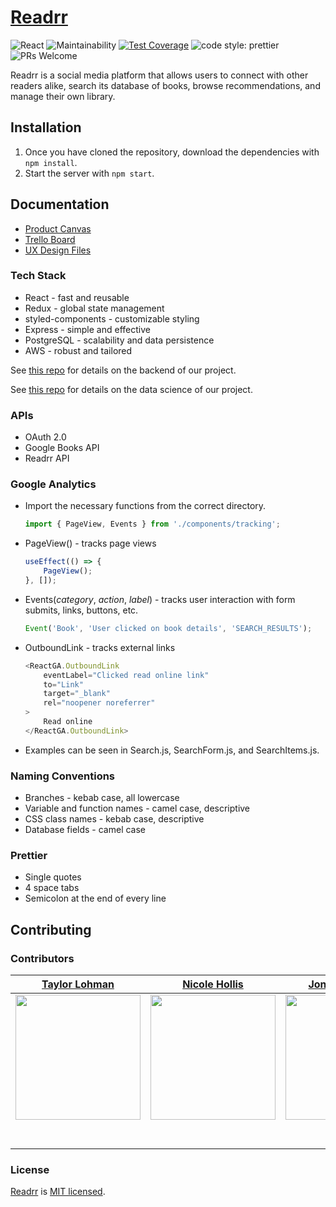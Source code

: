 # [Readrr](https://github.com/Lambda-School-Labs/betterreads-frontend)

![React](https://img.shields.io/badge/react-v16.7.0--alpha.2-blue.svg)
![Maintainability](https://api.codeclimate.com/v1/badges/a99a88d28ad37a79dbf6/maintainability)
[![Test Coverage](https://api.codeclimate.com/v1/badges/b6143502292664c1f0b4/test_coverage)](https://codeclimate.com/github/Lambda-School-Labs/betterreads-fe/test_coverage)
![code style: prettier](https://img.shields.io/badge/code_style-prettier-ff69b4.svg?style=flat)
![PRs Welcome](https://img.shields.io/badge/PRs-welcome-brightgreen.svg?style=flat)

Readrr is a social media platform that allows users to connect with other readers alike, search its database of books, browse recommendations, and manage their own library.

## Installation

1. Once you have cloned the repository, download the dependencies with `npm install`.
2. Start the server with `npm start`.

## Documentation

-   [Product Canvas](https://www.notion.so/Better-Reads-66b5ba5a4c7e4036ab786e10b8c2de4d)
-   [Trello Board](https://trello.com)
-   [UX Design Files](https://figma.com)

### Tech Stack

-   React - fast and reusable
-   Redux - global state management
-   styled-components - customizable styling
-   Express - simple and effective
-   PostgreSQL - scalability and data persistence
-   AWS - robust and tailored

See [this repo](https://github.com/Lambda-School-Labs/betterreads-be) for details on the backend of our project.

See [this repo](https://github.com/Lambda-School-Labs/betterreads-ds) for details on the data science of our project.

### APIs

-   OAuth 2.0
-   Google Books API
-   Readrr API

### Google Analytics

-   Import the necessary functions from the correct directory.
    ```js
    import { PageView, Events } from './components/tracking';
    ```
-   PageView() - tracks page views
    ```js
    useEffect(() => {
    	PageView();
    }, []);
    ```
-   Events(_category_, _action_, _label_) - tracks user interaction with form submits, links, buttons, etc.
    ```js
    Event('Book', 'User clicked on book details', 'SEARCH_RESULTS');
    ```
-   OutboundLink - tracks external links
    ```js
    <ReactGA.OutboundLink
    	eventLabel="Clicked read online link"
    	to="Link"
    	target="_blank"
    	rel="noopener noreferrer"
    >
    	Read online
    </ReactGA.OutboundLink>
    ```
-   Examples can be seen in Search.js, SearchForm.js, and SearchItems.js.

### Naming Conventions

-   Branches - kebab case, all lowercase
-   Variable and function names - camel case, descriptive
-   CSS class names - kebab case, descriptive
-   Database fields - camel case

### Prettier

-   Single quotes
-   4 space tabs
-   Semicolon at the end of every line

## Contributing

### Contributors

|                                     [Taylor Lohman](https://github.com/tclohm)                                      |                                      [Nicole Hollis](http://www.github.com/beautytechy)                                      |                                           [Jonah Aitchison](https://github.com/MarFan)                                           |                                                   [Michael Levick](https://github.com/mdlevick)                                                    |                                     [Miguel Nicolas](https://github.com/miugel)                                      |                                     [Aasa Christian](https://github.com/AasaChristian)                                      |
| :-----------------------------------------------------------------------------------------------------------------: | :--------------------------------------------------------------------------------------------------------------------------: | :------------------------------------------------------------------------------------------------------------------------------: | :------------------------------------------------------------------------------------------------------------------------------------------------: | :------------------------------------------------------------------------------------------------------------------: | :-------------------------------------------------------------------------------------------------------------------------: |
| [<img src="https://avatars3.githubusercontent.com/u/2380963?s=460&v=4" width = "200" />](https://github.com/tclohm) | [<img src="https://avatars3.githubusercontent.com/u/33879592?s=460&v=4" width = "200" />](http://www.github.com/beautytechy) |       [<img src="https://avatars0.githubusercontent.com/u/1047305?s=460&v=4" width = "200" />](https://github.com/MarFan)        |               [<img src="https://avatars1.githubusercontent.com/u/49565144?s=460&v=4" width = "200" />](https://github.com/mdlevick)               | [<img src="https://avatars0.githubusercontent.com/u/32444146?s=460&v=4" width = "200" />](https://github.com/miugel) | [<img src="https://avatars3.githubusercontent.com/u/54903068?s=460&v=4" width = "200" />](https://github.com/AasaChristian) |
|                 [<img src="https://github.com/favicon.ico" width="15"> ](https://github.com/tclohm)                 |                 [<img src="https://github.com/favicon.ico" width="15"> ](http://www.github.com/beautytechy)                  |                       [<img src="https://github.com/favicon.ico" width="15"> ](https://github.com/MarFan)                        |                               [<img src="https://github.com/favicon.ico" width="15"> ](https://github.com/mdlevick)                                |                 [<img src="https://github.com/favicon.ico" width="15"> ](https://github.com/miugel)                  |                 [<img src="https://github.com/favicon.ico" width="15"> ](https://github.com/AasaChristian)                  |
|    [ <img src="https://static.licdn.com/sc/h/al2o9zrvru7aqj8e1x2rzsrca" width="15"> ](https://www.linkedin.com/)    | [ <img src="https://static.licdn.com/sc/h/al2o9zrvru7aqj8e1x2rzsrca" width="15"> ](https://www.linkedin.com/in/beautytechy/) | [ <img src="https://static.licdn.com/sc/h/al2o9zrvru7aqj8e1x2rzsrca" width="15"> ](https://www.linkedin.com/in/jonah-aitchison/) | [ <img src="https://static.licdn.com/sc/h/al2o9zrvru7aqj8e1x2rzsrca" width="15"> ](https://www.linkedin.com/in/michael-david-levick-jr-81b4a0115/) |    [ <img src="https://static.licdn.com/sc/h/al2o9zrvru7aqj8e1x2rzsrca" width="15"> ](https://www.linkedin.com/)     |        [ <img src="https://static.licdn.com/sc/h/al2o9zrvru7aqj8e1x2rzsrca" width="15"> ](https://www.linkedin.com/)        |

### License

[Readrr](https://readrr.app) is [MIT licensed](./license).
